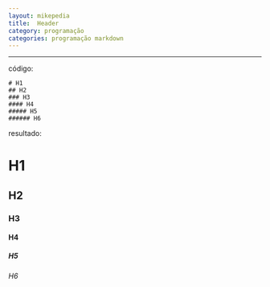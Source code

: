 ```yaml
---
layout: mikepedia
title:  Header
category: programação
categories: programação markdown
---
```


***
código:
```
# H1
## H2
### H3
#### H4
##### H5
###### H6
```
resultado:
# H1
## H2
### H3
#### H4
##### H5
###### H6